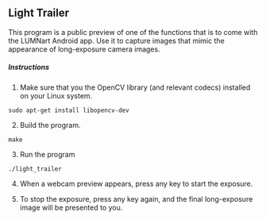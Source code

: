## Light Trailer

This program is a public preview of one of the functions that is to come with the LUMNart Android app.  Use it to capture images that mimic the appearance of long-exposure camera images.

##### Instructions

1. Make sure that you the OpenCV library (and relevant codecs) installed on your Linux system.
```
sudo apt-get install libopencv-dev
```

2. Build the program.
```
make
```

3. Run the program
```
./light_trailer
```

4. When a webcam preview appears, press any key to start the exposure.

5. To stop the exposure, press any key again, and the final long-exposure image will be presented to you.
